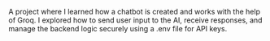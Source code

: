 A project where I learned how a chatbot is created and works with the help of Groq. I explored how to send user input to the AI, receive responses, and manage the backend logic securely using a .env file for API keys.
